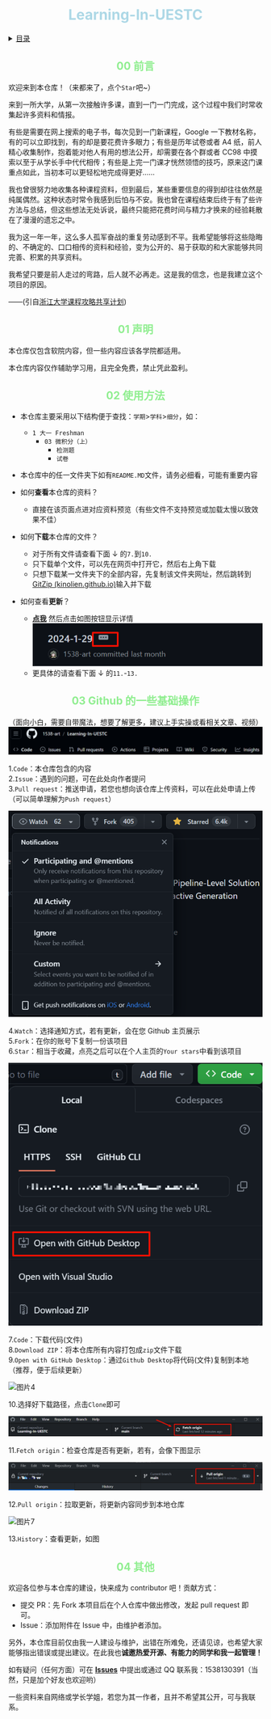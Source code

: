 <h1 align="center" style="color:lightblue">Learning-In-UESTC</h1>

<details>
  <summary><u>目录</u></summary>
	<ul>
    <li><a href="#00">00 前言</a></li>
    <li><a href="#01">01 声明</a></li>
    <li><a href="#02">02 使用方法</a></li>
    <li><a href="#03">03 Github的一些基础操作</a></li>
    <li><a href="#04">04 其他</a></li>
  </ul>
</details>

<h2 align="center" style="color:lightgreen" id="00">00 前言</h2>

欢迎来到本仓库！（来都来了，点个`Star`吧~）

来到一所大学，从第一次接触许多课，直到一门一门完成，这个过程中我们时常收集起许多资料和情报。

有些是需要在网上搜索的电子书，每次见到一门新课程，Google 一下教材名称，有的可以立即找到，有的却是要花费许多眼力；有些是历年试卷或者 A4 纸，前人精心收集制作，抱着能对他人有用的想法公开，却需要在各个群或者 CC98 中摸索以至于从学长手中代代相传；有些是上完一门课才恍然领悟的技巧，原来这门课重点如此，当初本可以更轻松地完成得更好……

我也曾很努力地收集各种课程资料，但到最后，某些重要信息的得到却往往依然是纯属偶然。这种状态时常令我感到后怕与不安。我也曾在课程结束后终于有了些许方法与总结，但这些想法无处诉说，最终只能把花费时间与精力才换来的经验耗散在了漫漫的遗忘之中。

我为这一年一年，这么多人孤军奋战的重复劳动感到不平。我希望能够将这些隐晦的、不确定的、口口相传的资料和经验，变为公开的、易于获取的和大家能够共同完善、积累的共享资料。

我希望只要是前人走过的弯路，后人就不必再走。这是我的信念，也是我建立这个项目的原因。

——(引自[浙江大学课程攻略共享计划](浙江大学课程攻略共享计划))

<h2 align="center" style="color:lightgreen" id="01">01 声明</h2>

本仓库仅包含软院内容，但一些内容应该各学院都适用。

本仓库内容仅作辅助学习用，且完全免费，禁止凭此盈利。

<h2 align="center" style="color:lightgreen" id="02">02 使用方法</h2>

- 本仓库主要采用以下结构便于查找：`学期`>`学科`>`细分`，如：
  - `1 大一 Freshman`
    - `03 微积分（上）`
      - `检测题`
      - `试卷`
- 本仓库中的任一文件夹下如有`README.MD`文件，请务必细看，可能有重要内容
- 如何**查看**本仓库的资料？
  - 直接在该页面点进对应资料预览（有些文件不支持预览或加载太慢以致效果不佳）
- 如何**下载**本仓库的文件？
    - 对于所有文件请查看下面 ↓ 的`7.`到`10.`
    - 只下载单个文件，可以先在网页中打开它，然后右上角下载
    - 只想下载某一文件夹下的全部内容，先复制该文件夹网址，然后跳转到[GitZip (kinolien.github.io)](https://kinolien.github.io/gitzip/)输入并下载

- 如何查看**更新**？
  - **[点我](https://github.com/1538-art/Learning-In-UESTC/commits/main/)** 然后点击如图按钮显示详情![查看更新](./img/08.png)
  - 更具体的请查看下面 ↓ 的`11.`-`13.`

<h2 align="center" style="color:lightgreen" id="03">03 Github 的一些基础操作</h2>

（面向小白，需要自带魔法，想要了解更多，建议上手实操或看相关文章、视频）![图片1](img/01.png)

1.`Code`：本仓库包含的内容  
2.`Issue`：遇到的问题，可在此处向作者提问  
3.`Pull request`：推送申请，若您也想向该仓库上传资料，可以在此处申请上传（可以简单理解为`Push request`）

![图片2](img/02.png)

4.`Watch`：选择通知方式，若有更新，会在您 Github 主页展示  
5.`Fork`：在你的账号下复制一份该项目  
6.`Star`：相当于收藏，点亮之后可以在个人主页的`Your stars`中看到该项目

![图片3](img/03.png)

7.`Code`：下载代码(文件)  
8.`Download ZIP`：将本仓库所有内容打包成`zip`文件下载  
9.`Open with GitHub Desktop`：通过`Github Desktop`将代码(文件)复制到本地（推荐，便于后续更新）

![图片4](img/04.png)

10.选择好下载路径，点击`Clone`即可

![图片5](img/05.png)

11.`Fetch origin`：检查仓库是否有更新，若有，会像下图显示

![图片6](img/06.png)

12.`Pull origin`：拉取更新，将更新内容同步到本地仓库

![图片7](img/07.png)

13.`History`：查看更新，如图

<h2 align="center" style="color:lightgreen"  id="04">04 其他</h2>

欢迎各位参与本仓库的建设，快来成为 contributor 吧！贡献方式：

- 提交 PR：先 Fork 本项目后在个人仓库中做出修改，发起 pull request 即可。
- Issue：添加附件在 Issue 中，由维护者添加。

另外，本仓库目前仅由我一人建设与维护，出错在所难免，还请见谅，也希望大家能够指出错误或提出建议。在此我也**诚邀热爱开源、有能力的同学和我一起管理！**

如有疑问（任何方面）可在 [**Issues**](https://github.com/1538-art/Learning-In-UESTC/issues) 中提出或通过 QQ 联系我：1538130391（当然，只是加个好友也欢迎哟）

一些资料来自网络或学长学姐，若您为其一作者，且并不希望其公开，可与我联系。
